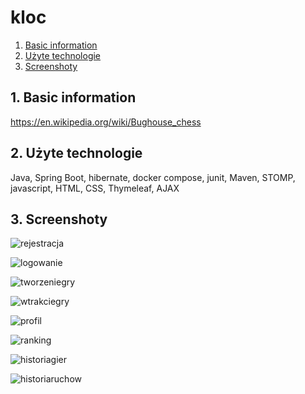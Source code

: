 # kloc

1. [Basic information](#basicInformations)
2. [Użyte technologie](#uzyteTechnologie)
3. [Screenshoty](#screenyAplikacji)

<a name="basicInformations"></a>
## 1. Basic information

https://en.wikipedia.org/wiki/Bughouse_chess

<a name="uzyteTechnologie"></a>
## 2. Użyte technologie

Java, Spring Boot, hibernate, docker compose, junit, Maven, STOMP, javascript, HTML, CSS, Thymeleaf, AJAX

<a name="screenyAplikacji"></a>
## 3. Screenshoty

![rejestracja](https://user-images.githubusercontent.com/73337576/224272920-58702a12-5257-4d63-891b-115e2a266c11.png)

![logowanie](https://user-images.githubusercontent.com/73337576/224273337-5e01f908-8429-4ebf-9742-472eca772f51.png)

![tworzeniegry](https://user-images.githubusercontent.com/73337576/224273399-8a90b56e-3ac3-461d-b9b0-915653e0c745.png)

![wtrakciegry](https://user-images.githubusercontent.com/73337576/224273469-7f085c6f-b1e6-4b7c-b534-9afff50cd06c.png)

![profil](https://user-images.githubusercontent.com/73337576/224273523-4ba0c16e-5487-4b9f-9c63-c78b4163142a.png)

![ranking](https://user-images.githubusercontent.com/73337576/224273568-ca9b5dbe-28c1-4ddb-82d0-76baf2074c7e.png)

![historiagier](https://user-images.githubusercontent.com/73337576/224273629-53ef76c6-7945-419f-959d-2ac499f551ee.png)

![historiaruchow](https://user-images.githubusercontent.com/73337576/224273656-2d7c43a6-1c90-4e4b-bad7-be340e603243.png)

